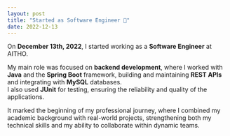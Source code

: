 ```yaml
---
layout: post
title: "Started as Software Engineer 💼"
date: 2022-12-13
---
```


On **December 13th, 2022**, I started working as a **Software Engineer** at AITHO.  

My main role was focused on **backend development**, where I worked with **Java** and the **Spring Boot** framework, building and maintaining **REST APIs** and integrating with **MySQL** databases.  
I also used **JUnit** for testing, ensuring the reliability and quality of the applications.    

It marked the beginning of my professional journey, where I combined my academic background with real-world projects, strengthening both my technical skills and my ability to collaborate within dynamic teams.
